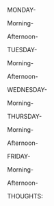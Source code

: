 MONDAY- 

Morning- 

Afternoon- 



TUESDAY-

Morning- 

Afternoon- 



WEDNESDAY-

Morning- 




THURSDAY-

Morning- 

Afternoon- 



FRIDAY-

Morning- 

Afternoon- 



THOUGHTS:







